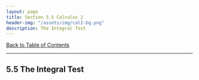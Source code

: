 ```yaml
---
layout: page
title: Section 5.5 Calculus 2
header-img: "/assets/img/cal2-bg.png"
description: The Integral Test
---
```


[Back to Table of Contents](../..)

---

## 5.5 The Integral Test
